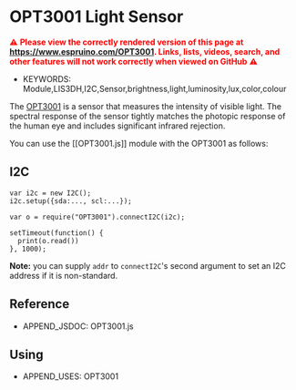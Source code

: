<!--- Copyright (c) 2018 Gordon Williams, Pur3 Ltd. See the file LICENSE for copying permission. -->
OPT3001 Light Sensor
======================

<span style="color:red">:warning: **Please view the correctly rendered version of this page at https://www.espruino.com/OPT3001. Links, lists, videos, search, and other features will not work correctly when viewed on GitHub** :warning:</span>

* KEYWORDS: Module,LIS3DH,I2C,Sensor,brightness,light,luminosity,lux,color,colour

The [OPT3001](http://www.ti.com/product/OPT3001) is a sensor that measures the
intensity of visible light. The spectral	response of the sensor tightly matches
the photopic response of the human eye and includes	significant infrared rejection.

You can use the [[OPT3001.js]] module with the OPT3001 as follows:

I2C
---

```
var i2c = new I2C();
i2c.setup({sda:..., scl:...});

var o = require("OPT3001").connectI2C(i2c);

setTimeout(function() {
  print(o.read())
}, 1000);
```

**Note:** you can supply `addr` to `connectI2C`'s second argument to set an I2C
address if it is non-standard.


Reference
---------

* APPEND_JSDOC: OPT3001.js

Using
-----

* APPEND_USES: OPT3001
